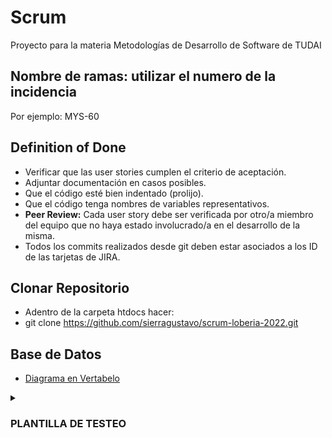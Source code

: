 # Scrum
Proyecto para la materia Metodologías de Desarrollo de Software de TUDAI

## Nombre de ramas: utilizar el numero de la incidencia
Por ejemplo: MYS-60

## Definition of Done
- Verificar que las user stories cumplen el criterio de aceptación. 
- Adjuntar documentación en casos posibles.
- Que el código esté bien indentado (prolijo).
- Que el código tenga nombres de variables representativos.
- **Peer Review:** Cada user story debe ser verificada por otro/a miembro del equipo que no haya estado involucrado/a en el desarrollo de la misma.
- Todos los commits realizados desde git deben estar asociados a los ID de las tarjetas de JIRA.

## Clonar Repositorio
- Adentro de la carpeta htdocs hacer:
- git clone https://github.com/sierragustavo/scrum-loberia-2022.git

## Base de Datos

- [Diagrama en Vertabelo](https://my.vertabelo.com/model/rpeBYwKtA7Y6CuFOd274ferLJZWbjHwj)

<details><summary>
  
  
### PLANTILLA DE TESTEO

</summary>

| MYS-# | Fecha de registro | Miembro | Salida esperada | Salida obtenida | Fallo |
| ------------- | ------------- | ------------- |  ------------- | ------------- | --- |
| MYS-88 | 30/6/2022 | Flavia | Ver Lista de medicos y poder filtrarla  | Muestra Lista de medicos segun filtro | No |
| MYS-87 | 1/7/2022 | Fausto | Ver formulario para ingresar con DNI al entrar a la pagina | Muestra formulario para ingresar con DNI  | No |
| MYS-86 | 1/7/2022 | Fausto | Ver formulario para registrarme con mis datos y que se cargue a la base de datos| Muestra formulario para registrarme y carga el registro a la base de datos | No |
| MYS-96| 1/7/2022 | Kevin | Ver lista de turnos de un determinado medico | Muestra lista de turnos venideros segun el medico en sesion | No |
</details>
